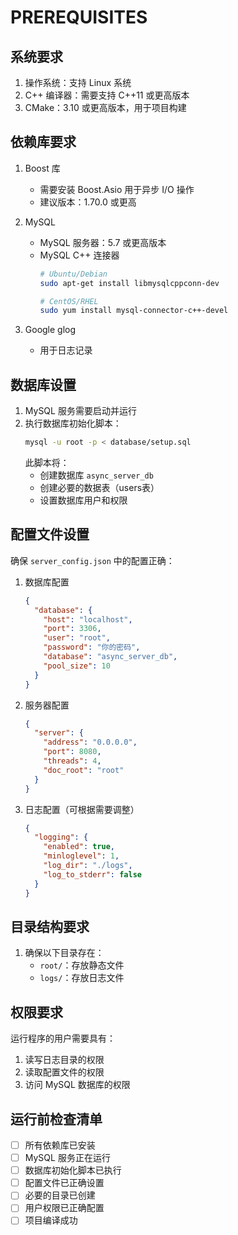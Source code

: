 # PREREQUISITES

## 系统要求
1. 操作系统：支持 Linux 系统
2. C++ 编译器：需要支持 C++11 或更高版本
3. CMake：3.10 或更高版本，用于项目构建

## 依赖库要求
1. Boost 库
   - 需要安装 Boost.Asio 用于异步 I/O 操作
   - 建议版本：1.70.0 或更高

2. MySQL
   - MySQL 服务器：5.7 或更高版本
   - MySQL C++ 连接器
     ```bash
     # Ubuntu/Debian
     sudo apt-get install libmysqlcppconn-dev
     
     # CentOS/RHEL
     sudo yum install mysql-connector-c++-devel
     ```

3. Google glog
   - 用于日志记录

## 数据库设置
1. MySQL 服务需要启动并运行
2. 执行数据库初始化脚本：
   ```bash
   mysql -u root -p < database/setup.sql
   ```
   此脚本将：
   - 创建数据库 `async_server_db`
   - 创建必要的数据表（users表）
   - 设置数据库用户和权限

## 配置文件设置
确保 `server_config.json` 中的配置正确：

1. 数据库配置
   ```json
   {
     "database": {
       "host": "localhost",
       "port": 3306,
       "user": "root",
       "password": "你的密码",
       "database": "async_server_db",
       "pool_size": 10
     }
   }
   ```

2. 服务器配置
   ```json
   {
     "server": {
       "address": "0.0.0.0",
       "port": 8080,
       "threads": 4,
       "doc_root": "root"
     }
   }
   ```

3. 日志配置（可根据需要调整）
   ```json
   {
     "logging": {
       "enabled": true,
       "minloglevel": 1,
       "log_dir": "./logs",
       "log_to_stderr": false
     }
   }
   ```

## 目录结构要求
1. 确保以下目录存在：
   - `root/`：存放静态文件
   - `logs/`：存放日志文件

## 权限要求
运行程序的用户需要具有：
1. 读写日志目录的权限
2. 读取配置文件的权限
3. 访问 MySQL 数据库的权限

## 运行前检查清单
- [ ] 所有依赖库已安装
- [ ] MySQL 服务正在运行
- [ ] 数据库初始化脚本已执行
- [ ] 配置文件已正确设置
- [ ] 必要的目录已创建
- [ ] 用户权限已正确配置
- [ ] 项目编译成功
